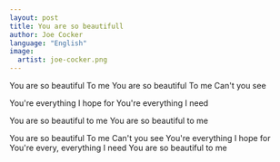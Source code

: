 ```yaml
---
layout: post
title: You are so beautifull
author: Joe Cocker
language: "English"
image:
  artist: joe-cocker.png
---
```

You are so beautiful
To me
You are so beautiful
To me
Can't you see

You're everything I hope for
You're everything I need


You are so beautiful to me
You are so beautiful to me

You are so beautiful
To me
Can't you see
You're everything I hope for
You're every, everything I need
You are so beautiful to me
